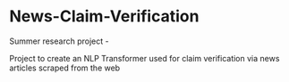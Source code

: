 # News-Claim-Verification

Summer research project -

Project to create an NLP Transformer used for claim verification via news articles scraped from the web
